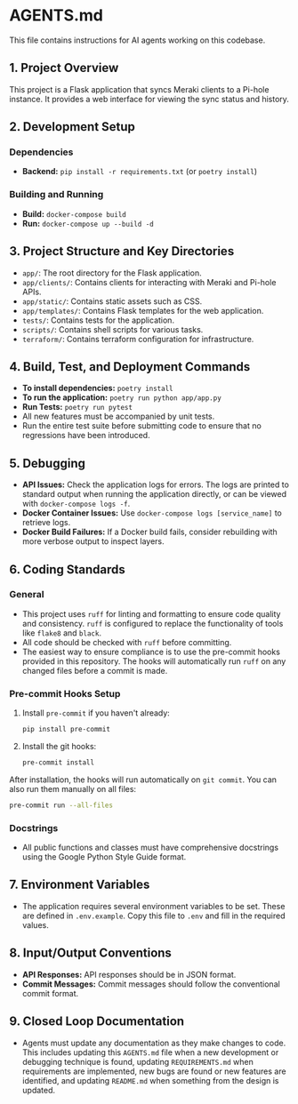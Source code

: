 # AGENTS.md

This file contains instructions for AI agents working on this codebase.

## 1. Project Overview

This project is a Flask application that syncs Meraki clients to a Pi-hole instance. It provides a web interface for viewing the sync status and history.

## 2. Development Setup

### Dependencies
*   **Backend:** `pip install -r requirements.txt` (or `poetry install`)

### Building and Running
*   **Build:** `docker-compose build`
*   **Run:** `docker-compose up --build -d`

## 3. Project Structure and Key Directories

*   `app/`: The root directory for the Flask application.
*   `app/clients/`: Contains clients for interacting with Meraki and Pi-hole APIs.
*   `app/static/`: Contains static assets such as CSS.
*   `app/templates/`: Contains Flask templates for the web application.
*   `tests/`: Contains tests for the application.
*   `scripts/`: Contains shell scripts for various tasks.
*   `terraform/`: Contains terraform configuration for infrastructure.

## 4. Build, Test, and Deployment Commands

*   **To install dependencies:** `poetry install`
*   **To run the application:** `poetry run python app/app.py`
*   **Run Tests:** `poetry run pytest`
*   All new features must be accompanied by unit tests.
*   Run the entire test suite before submitting code to ensure that no regressions have been introduced.

## 5. Debugging

*   **API Issues:** Check the application logs for errors. The logs are printed to standard output when running the application directly, or can be viewed with `docker-compose logs -f`.
*   **Docker Container Issues:** Use `docker-compose logs [service_name]` to retrieve logs.
*   **Docker Build Failures:** If a Docker build fails, consider rebuilding with more verbose output to inspect layers.

## 6. Coding Standards

### General
*   This project uses `ruff` for linting and formatting to ensure code quality and consistency. `ruff` is configured to replace the functionality of tools like `flake8` and `black`.
*   All code should be checked with `ruff` before committing.
*   The easiest way to ensure compliance is to use the pre-commit hooks provided in this repository. The hooks will automatically run `ruff` on any changed files before a commit is made.

### Pre-commit Hooks Setup
1.  Install `pre-commit` if you haven't already:
    ```bash
    pip install pre-commit
    ```
2.  Install the git hooks:
    ```bash
    pre-commit install
    ```

After installation, the hooks will run automatically on `git commit`. You can also run them manually on all files:

```bash
pre-commit run --all-files
```

### Docstrings
*   All public functions and classes must have comprehensive docstrings using the Google Python Style Guide format.

## 7. Environment Variables

*   The application requires several environment variables to be set. These are defined in `.env.example`. Copy this file to `.env` and fill in the required values.

## 8. Input/Output Conventions

*   **API Responses:** API responses should be in JSON format.
*   **Commit Messages:** Commit messages should follow the conventional commit format.

## 9. Closed Loop Documentation

*   Agents must update any documentation as they make changes to code. This includes updating this `AGENTS.md` file when a new development or debugging technique is found, updating `REQUIREMENTS.md` when requirements are implemented, new bugs are found or new features are identified, and updating `README.md` when something from the design is updated.
